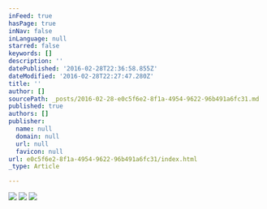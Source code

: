 ```yaml
---
inFeed: true
hasPage: true
inNav: false
inLanguage: null
starred: false
keywords: []
description: ''
datePublished: '2016-02-28T22:36:58.855Z'
dateModified: '2016-02-28T22:27:47.280Z'
title: ''
author: []
sourcePath: _posts/2016-02-28-e0c5f6e2-8f1a-4954-9622-96b491a6fc31.md
published: true
authors: []
publisher:
  name: null
  domain: null
  url: null
  favicon: null
url: e0c5f6e2-8f1a-4954-9622-96b491a6fc31/index.html
_type: Article

---
```

![](https://s3-us-west-2.amazonaws.com/the-grid-img/p/5de8a115241635a68d6f492d58ccfa22adcee765.png)
![](https://the-grid-user-content.s3-us-west-2.amazonaws.com/536adc50-74ea-4835-9a37-a2a25f87903e.PNG)
![](https://the-grid-user-content.s3-us-west-2.amazonaws.com/14c3402d-10f8-4fe3-8c63-94f442e89a16.PNG)